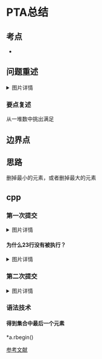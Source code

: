 # PTA总结
## 考点
+ 


## 问题重述
<details><summary>图片详情</summary><img src="https://raw.githubusercontent.com/ednow/cloudimg/main/githubio/20210830140040.png" alt="找不到图片(Image not found)" onerror="this.onerror=null;this.src='https://gitee.com/ednow/cloudimg/raw/main/githubio/20210830140040.png';" /></details>

### 要点复述
从一堆数中挑出满足

## 边界点

## 思路
删掉最小的元素，或者删掉最大的元素

## cpp
### 第一次提交
<details><summary>图片详情</summary><img src="https://raw.githubusercontent.com/ednow/cloudimg/main/githubio/20210830142702.png" alt="找不到图片(Image not found)" onerror="this.onerror=null;this.src='https://gitee.com/ednow/cloudimg/raw/main/githubio/20210830142702.png';" /></details>

#### 为什么23行没有被执行？
<details><summary>图片详情</summary><img src="https://raw.githubusercontent.com/ednow/cloudimg/main/githubio/20210830144048.png" alt="找不到图片(Image not found)" onerror="this.onerror=null;this.src='https://gitee.com/ednow/cloudimg/raw/main/githubio/20210830144048.png';" /></details>

### 第二次提交
<details><summary>图片详情</summary><img src="https://raw.githubusercontent.com/ednow/cloudimg/main/githubio/20210830144603.png" alt="找不到图片(Image not found)" onerror="this.onerror=null;this.src='https://gitee.com/ednow/cloudimg/raw/main/githubio/20210830144603.png';" /></details>

### 语法技术
#### 得到集合中最后一个元素
*a.rbegin()

[参考文献](https://stackoverflow.com/questions/41302441/c-iterator-to-last-element-of-a-set)

